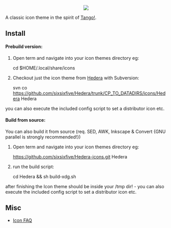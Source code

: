 <p align="center">
  <img src="https://raw.githubusercontent.com/sixsixfive/Hedera-icons/master/.preview.png">
</p>

A classic icon theme in the spirit of [Tango!](http://tango.freedesktop.org/Tango_Desktop_Project).

## Install

#### Prebuild version:

1) Open term and navigate into your icon themes directory eg:

    cd $HOME/.local/share/icons

2) Checkout just the icon theme from [Hedera](https://github.com/sixsixfive/Hedera) with Subversion:

    svn co https://github.com/sixsixfive/Hedera/trunk/CP_TO_DATADIRS/icons/Hedera Hedera

you can also execute the included config script to set a distributor icon etc.

#### Build from source:

You can also build it from source (req. SED, AWK, Inkscape & Convert {GNU parallel is strongly recommended!})

1) Open term and navigate into your icon themes directory eg:

    https://github.com/sixsixfive/Hedera-icons.git Hedera

2) run the build script:

    cd Hedera && sh build-xdg.sh

after finishing the Icon theme should be inside your /tmp dir! - you can also execute the included config script to set a distributor icon etc.

## Misc

* [Icon FAQ](https://github.com/sixsixfive/Hedera-icons/tree/master/faq.md)

